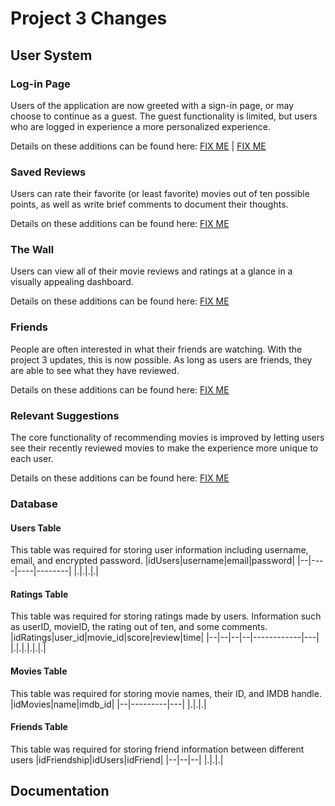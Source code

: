 # Project 3 Changes
## User System
### Log-in Page
Users of the application are now greeted with a sign-in page, or may choose to continue as a guest. The guest functionality is limited, but users who are logged in experience a more personalized experience.

Details on these additions can be found here: [FIX ME](https://github.com/brwali/PopcornPicks) |  [FIX ME](https://github.com/brwali/PopcornPicks)

### Saved Reviews
Users can rate their favorite (or least favorite) movies out of ten possible points, as well as write brief comments to document their thoughts.

Details on these additions can be found here: [FIX ME](https://github.com/brwali/PopcornPicks)

### The Wall
Users can view all of their movie reviews and ratings at a glance in a visually appealing dashboard.

Details on these additions can be found here: [FIX ME](https://github.com/brwali/PopcornPicks)

### Friends
People are often interested in what their friends are watching. With the project 3 updates, this is now possible. As long as users are friends, they are able to see what they have reviewed.

Details on these additions can be found here: [FIX ME](https://github.com/brwali/PopcornPicks)

### Relevant Suggestions
The core functionality of recommending movies is improved by letting users see their recently reviewed movies to make the experience more unique to each user.

Details on these additions can be found here: [FIX ME](https://github.com/brwali/PopcornPicks)

### Database
#### Users Table
This table was required for storing user information including username, email, and encrypted password.
|idUsers|username|email|password|
|--|----|----|--------|
|.|.|.|.|

#### Ratings Table
This table was required for storing ratings made by users. Information such as userID, movieID, the rating out of ten, and some comments.
|idRatings|user_id|movie_id|score|review|time|
|--|--|--|--|------------|---|
|.|.|.|.|.|.|

#### Movies Table
This table was required for storing movie names, their ID, and IMDB handle.
|idMovies|name|imdb_id|
|--|---------|---|
|.|.|.|

#### Friends Table
This table was required for storing friend information between different users
|idFriendship|idUsers|idFriend|
|--|--|--|
|.|.|.|

## Documentation
